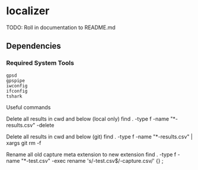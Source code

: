# localizer

TODO: Roll in documentation to README.md

## Dependencies

### Required System Tools
```
gpsd
gpspipe
iwconfig
ifconfig
tshark
```

Useful commands

Delete all results in cwd and below (local only)
find . -type f -name "*-results.csv" -delete

Delete all results in cwd and below (git)
find . -type f -name "*-results.csv" | xargs git rm -f

Rename all old capture meta extension to new extension
find . -type f -name "*-test.csv" -exec rename 's/-test\.csv$/-capture\.csv/' {} \;
